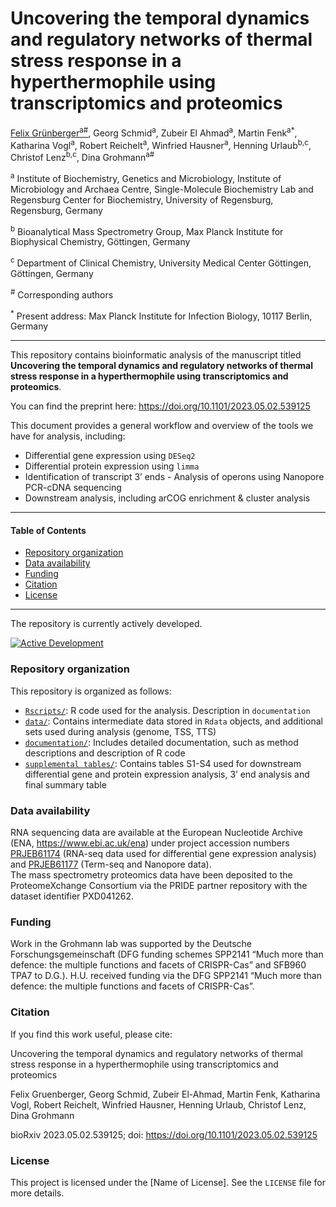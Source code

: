 Uncovering the temporal dynamics and regulatory networks of thermal
stress response in a hyperthermophile using transcriptomics and
proteomics
================
<a href="https://orcid.org/0000-0001-7444-2408">Felix
Grünberger<sup>a#</sup></a>, Georg Schmid<sup>a</sup></a>, Zubeir El
Ahmad<sup>a</sup></a>, Martin Fenk<sup>a\*</sup></a>, Katharina
Vogl<sup>a</sup></a>, Robert Reichelt<sup>a</sup></a>, Winfried
Hausner<sup>a</sup></a>, Henning Urlaub<sup>b,c</sup></a>, Christof
Lenz<sup>b,c</sup></a>, Dina Grohmann<sup>a#</sup></a>  

<sup>a</sup> Institute of Biochemistry, Genetics and Microbiology,
Institute of Microbiology and Archaea Centre, Single-Molecule
Biochemistry Lab and Regensburg Center for Biochemistry, University of
Regensburg, Regensburg, Germany

<sup>b</sup> Bioanalytical Mass Spectrometry Group, Max Planck Institute
for Biophysical Chemistry, Göttingen, Germany

<sup>c</sup> Department of Clinical Chemistry, University Medical Center
Göttingen, Göttingen, Germany

<sup>\#</sup> Corresponding authors

<sup>\*</sup> Present address: Max Planck Institute for Infection
Biology, 10117 Berlin, Germany

------------------------------------------------------------------------

This repository contains bioinformatic analysis of the manuscript titled
**Uncovering the temporal dynamics and regulatory networks of thermal
stress response in a hyperthermophile using transcriptomics and
proteomics**.

You can find the preprint here:
<https://doi.org/10.1101/2023.05.02.539125>

This document provides a general workflow and overview of the tools we
have for analysis, including:  
- Differential gene expression using `DESeq2`  
- Differential protein expression using `limma`  
- Identification of transcript 3’ ends - Analysis of operons using
Nanopore PCR-cDNA sequencing  
- Downstream analysis, including arCOG enrichment & cluster analysis

------------------------------------------------------------------------

#### Table of Contents

- <a href="#repository-organization"
  id="toc-repository-organization">Repository organization</a>
- <a href="#data-availability" id="toc-data-availability">Data
  availability</a>
- <a href="#funding" id="toc-funding">Funding</a>
- <a href="#citation" id="toc-citation">Citation</a>
- <a href="#license" id="toc-license">License</a>

------------------------------------------------------------------------

The repository is currently actively developed.

[![Active
Development](https://img.shields.io/badge/Maintenance%20Level-Actively%20Developed-brightgreen.svg)](https://gist.github.com/cheerfulstoic/d107229326a01ff0f333a1d3476e068d)

### Repository organization

This repository is organized as follows:

- [`Rscripts/`](Rscripts): R code used for the analysis. Description in
  `documentation`
- [`data/`](data): Contains intermediate data stored in `Rdata` objects,
  and additional sets used during analysis (genome, TSS, TTS)
- [`documentation/`](documentation): Includes detailed documentation,
  such as method descriptions and description of R code  
- [`supplemental tables/`](supplemental%20tables): Contains tables S1-S4
  used for downstream differential gene and protein expression analysis,
  3’ end analysis and final summary table

### Data availability

RNA sequencing data are available at the European Nucleotide Archive
(ENA, <https://www.ebi.ac.uk/ena>) under project accession numbers
[PRJEB61174](https://www.ebi.ac.uk/ena/browser/view/PRJEB61174) (RNA-seq
data used for differential gene expression analysis) and
[PRJEB61177](https://www.ebi.ac.uk/ena/browser/view/PRJEB61177)
(Term-seq and Nanopore data).  
The mass spectrometry proteomics data have been deposited to the
ProteomeXchange Consortium via the PRIDE partner repository with the
dataset identifier PXD041262.

### Funding

Work in the Grohmann lab was supported by the Deutsche
Forschungsgemeinschaft (DFG funding schemes SPP2141 “Much more than
defence: the multiple functions and facets of CRISPR-Cas” and SFB960
TPA7 to D.G.). H.U. received funding via the DFG SPP2141 “Much more than
defence: the multiple functions and facets of CRISPR-Cas”.

### Citation

If you find this work useful, please cite:

Uncovering the temporal dynamics and regulatory networks of thermal
stress response in a hyperthermophile using transcriptomics and
proteomics

Felix Gruenberger, Georg Schmid, Zubeir El-Ahmad, Martin Fenk, Katharina
Vogl, Robert Reichelt, Winfried Hausner, Henning Urlaub, Christof Lenz,
Dina Grohmann

bioRxiv 2023.05.02.539125; doi:
<https://doi.org/10.1101/2023.05.02.539125>

### License

This project is licensed under the \[Name of License\]. See the
`LICENSE` file for more details.
